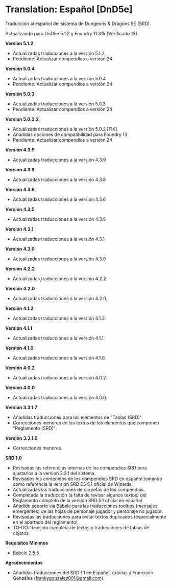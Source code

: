 # Translation: Español [DnD5e]

Traducción al español del sistema de Dungeons & Dragons 5E (SRD).

Actualizando para DnD5e 5.1.2 y Foundry 11.315 (Verificado 13)

**Versión 5.1.2**
- Actualizadas traducciones a la versión 5.1.2
- Pendiente: Actualizar compendios a versión 24

**Versión 5.0.4**
- Actualizadas traducciones a la versión 5.0.4
- Pendiente: Actualizar compendios a versión 24
  
**Versión 5.0.3**
- Actualizadas traducciones a la versión 5.0.3
- Pendiente: Actualizar compendios a versión 24
  
**Versión 5.0.2.2**
- Actualizadas traducciones a la versión 5.0.2 [FIX]
- Añadidas opciones de compatibilidad para Foundry 13
- Pendiente: Actualizar compendios a versión 24

**Versión 4.3.9**
- Actualizadas traducciones a la versión 4.3.9
  
**Versión 4.3.8**
- Actualizadas traducciones a la versión 4.3.8
  
**Versión 4.3.6**
- Actualizadas traducciones a la versión 4.3.6
  
**Versión 4.3.5**
- Actualizadas traducciones a la versión 4.3.5
  
**Versión 4.3.1**
- Actualizadas traducciones a la versión 4.3.1

**Versión 4.3.0**
- Actualizadas traducciones a la versión 4.3.0

**Versión 4.2.2**
- Actualizadas traducciones a la versión 4.2.2

**Versión 4.2.0**
- Actualizadas traducciones a la versión 4.2.0.

**Versión 4.1.2**
- Actualizadas traducciones a la versión 4.1.2.

**Versión 4.1.1**
- Actualizadas traducciones a la versión 4.1.1.

**Versión 4.1.0**
- Actualizadas traducciones a la versión 4.1.0.
  
**Versión 4.0.2**
- Actualizadas traducciones a la versión 4.0.2.

**Versión 4.0.0**
- Actualizadas traducciones a la versión 4.0.0.
  
**Versión 3.3.1.7**
- Añadidas traducciones para los elementos de "Tablas (SRD)".
- Correcciones menores en los textos de los elementos que componen "Reglamento (SRD)".

**Versión 3.3.1.6**
- Correcciones menores.

**SRD 1.0**
- Revisadas las referencias internas de los compendios SRD para ajustarlos a la version 3.3.1 del sistema.
- Revisados los contenidos de los compendios SRD en español tomando como referencia la versión SRD ES 5.1 oficial de Wizards.
- Actualizadas las traducciones de carpetas de los compendios.
- Completada la traducción (a falta de revisar algunos textos) del Reglamento completo de la version SRD 5.1 oficial en español.
- Añadido soporte vía Babele para las traducciones tooltips (mensajes emergentes) de las hojas de personaje jugador y personaje no jugador.
- Revisadas las traducciones para evitar textos duplicados (especialmente en el apartado del reglamento).
- TO-DO: Revisión completa de textos y traducciones de tablas de objetos.

**Requisitos Mínimos**
- Babele 2.5.5

**Agradecimientos**
- Añadidas traducciones del SRD 1.1 en Español, gracias a Francisco González (frankygonzalez001@gmail.com).